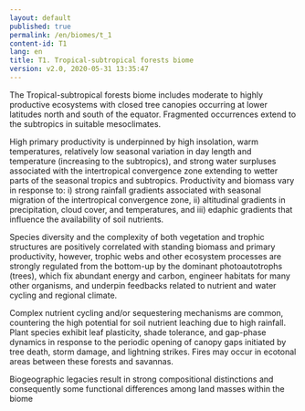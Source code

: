 ```yaml
---
layout: default
published: true
permalink: /en/biomes/t_1
content-id: T1
lang: en
title: T1. Tropical-subtropical forests biome
version: v2.0, 2020-05-31 13:35:47
---
```


The Tropical-subtropical forests biome includes moderate to highly productive ecosystems with closed tree canopies occurring at lower latitudes north and south of the equator. Fragmented occurrences extend to the subtropics in suitable mesoclimates. 

High primary productivity is underpinned by high insolation, warm temperatures, relatively low seasonal variation in day length and temperature (increasing to the subtropics), and strong water surpluses associated with the intertropical convergence zone extending to wetter parts of the seasonal tropics and subtropics. Productivity and biomass vary in response to: i) strong rainfall gradients associated with seasonal migration of the intertropical convergence zone, ii) altitudinal gradients in precipitation, cloud cover, and temperatures, and iii) edaphic gradients that influence the availability of soil nutrients. 

Species diversity and the complexity of both vegetation and trophic structures are positively correlated with standing biomass and primary productivity, however, trophic webs and other ecosystem processes are strongly regulated from the bottom-up by the dominant photoautotrophs (trees), which fix abundant energy and carbon, engineer habitats for many other organisms, and underpin feedbacks related to nutrient and water cycling and regional climate. 

Complex nutrient cycling and/or sequestering mechanisms are common, countering the high potential for soil nutrient leaching due to high rainfall. Plant species exhibit leaf plasticity, shade tolerance, and gap-phase dynamics in response to the periodic opening of canopy gaps initiated by tree death, storm damage, and lightning strikes. Fires may occur in ecotonal areas between these forests and savannas. 

Biogeographic legacies result in strong compositional distinctions and consequently some functional differences among land masses within the biome
